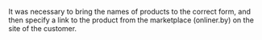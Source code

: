 It was necessary to bring the names of products to the correct form, and then specify a link to the product from the marketplace (onliner.by) on the site of the customer.